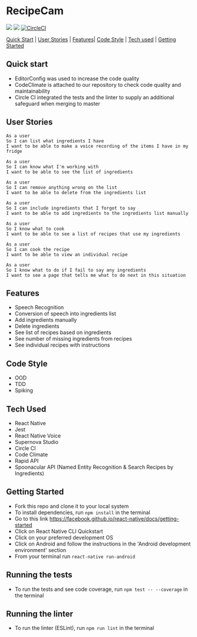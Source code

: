 # RecipeCam

<a href="https://codeclimate.com/github/dbacall/Speakipe/maintainability"><img src="https://api.codeclimate.com/v1/badges/e15ffaeec6a3a2d033c8/maintainability" /></a> <a href="https://codeclimate.com/github/dbacall/Speakipe/test_coverage"><img src="https://api.codeclimate.com/v1/badges/e15ffaeec6a3a2d033c8/test_coverage" /></a> [![CircleCI](https://circleci.com/gh/dbacall/Speakipe.svg?style=svg)](https://circleci.com/gh/dbacall/Speakipe)

[Quick Start](#quick-start) | [User Stories](#user-stories) | [Features](#features)| [Code Style](#code-style) | [Tech used](#tech-used) | [Getting Started](#getting-started)

## Quick start

- EditorConfig was used to increase the code quality
- CodeClimate is attached to our repository to check code quality and maintainability
- Circle CI integrated the tests and the linter to supply an additional safeguard when merging to master

## User Stories

```
As a user
So I can list what ingredients I have
I want to be able to make a voice recording of the items I have in my fridge
```
```
As a user
So I can know what I'm working with
I want to be able to see the list of ingredients
```
```
As a user
So I can remove anything wrong on the list
I want to be able to delete from the ingredients list
```
```
As a user
So I can include ingredients that I forgot to say
I want to be able to add ingredients to the ingredients list manually
```
```
As a user
So I know what to cook
I want to be able to see a list of recipes that use my ingredients
```
```
As a user
So I can cook the recipe
I want to be able to view an individual recipe
```
```
As a user
So I know what to do if I fail to say any ingredients
I want to see a page that tells me what to do next in this situation
```

## Features

- Speech Recognition
- Conversion of speech into ingredients list
- Add ingredients manually
- Delete ingredients
- See list of recipes based on ingredients
- See number of missing ingredients from recipes
- See individual recipes with instructions

## Code Style

- OOD
- TDD
- Spiking

## Tech Used

- React Native
- Jest
- React Native Voice
- Supernova Studio
- Circle CI
- Code Climate
- Rapid API
- Spoonacular API (Named Entity Recognition & Search Recipes by Ingredients)

## Getting Started

- Fork this repo and clone it to your local system
- To install dependencies, run ```npm install``` in the terminal
- Go to this link https://facebook.github.io/react-native/docs/getting-started
- Click on React Native CLI Quickstart
- Click on your preferred development OS
- Click on Android and follow the instructions in the 'Android development environment' section
- From your terminal run `react-native run-android`

## Running the tests

- To run the tests and see code coverage, run ```npm test -- --coverage``` in the terminal

## Running the linter

- To run the linter (ESLint), run ```npm run lint``` in the terminal
